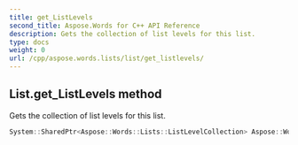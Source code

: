 ```yaml
---
title: get_ListLevels
second_title: Aspose.Words for C++ API Reference
description: Gets the collection of list levels for this list. 
type: docs
weight: 0
url: /cpp/aspose.words.lists/list/get_listlevels/
---
```

## List.get_ListLevels method


Gets the collection of list levels for this list.

```cpp
System::SharedPtr<Aspose::Words::Lists::ListLevelCollection> Aspose::Words::Lists::List::get_ListLevels()
```

